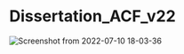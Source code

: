 # Dissertation_ACF_v22
![Screenshot from 2022-07-10 18-03-36](https://user-images.githubusercontent.com/75183079/178154666-692b1086-2b8f-4e51-956d-5f27130ff358.png)
